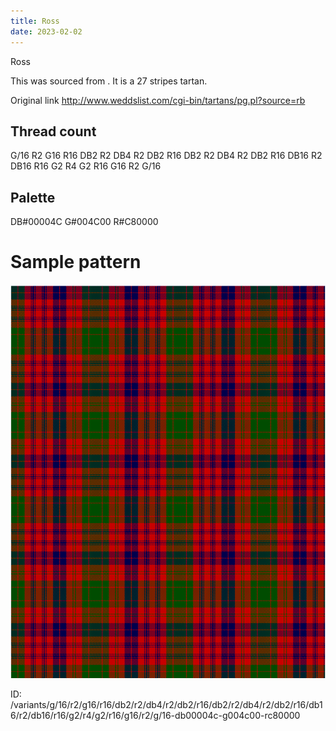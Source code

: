 ```yaml
---
title: Ross
date: 2023-02-02
---
```

Ross

This was sourced from <no value>.  It is a 27 stripes tartan.

Original link http://www.weddslist.com/cgi-bin/tartans/pg.pl?source=rb

## Thread count
G/16 R2 G16 R16 DB2 R2 DB4 R2 DB2 R16 DB2 R2 DB4 R2 DB2 R16 DB16 R2 DB16 R16 G2 R4 G2 R16 G16 R2 G/16

## Palette
DB#00004C G#004C00 R#C80000

# Sample pattern

![Tartan detail](tartan.png "G/16 R2 G16 R16 DB2 R2 DB4 R2 DB2 R16 DB2 R2 DB4 R2 DB2 R16 DB16 R2 DB16 R16 G2 R4 G2 R16 G16 R2 G/16 tartan")

ID: /variants/g/16/r2/g16/r16/db2/r2/db4/r2/db2/r16/db2/r2/db4/r2/db2/r16/db16/r2/db16/r16/g2/r4/g2/r16/g16/r2/g/16-db00004c-g004c00-rc80000